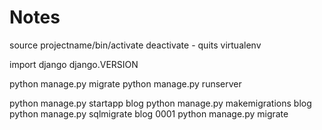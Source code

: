 # Notes

  source projectname/bin/activate
  deactivate - quits virtualenv

  import django
  django.VERSION

  python manage.py migrate
  python manage.py runserver

  python manage.py startapp blog
  python manage.py makemigrations blog
  python manage.py sqlmigrate blog 0001
  python manage.py migrate 
